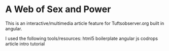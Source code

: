 # A Web of Sex and Power
This is an interactive/multimedia article feature for Tuftsobserver.org built in angular. 

I used the following tools/resources:
html5 boilerplate
angular js
codrops article intro tutorial